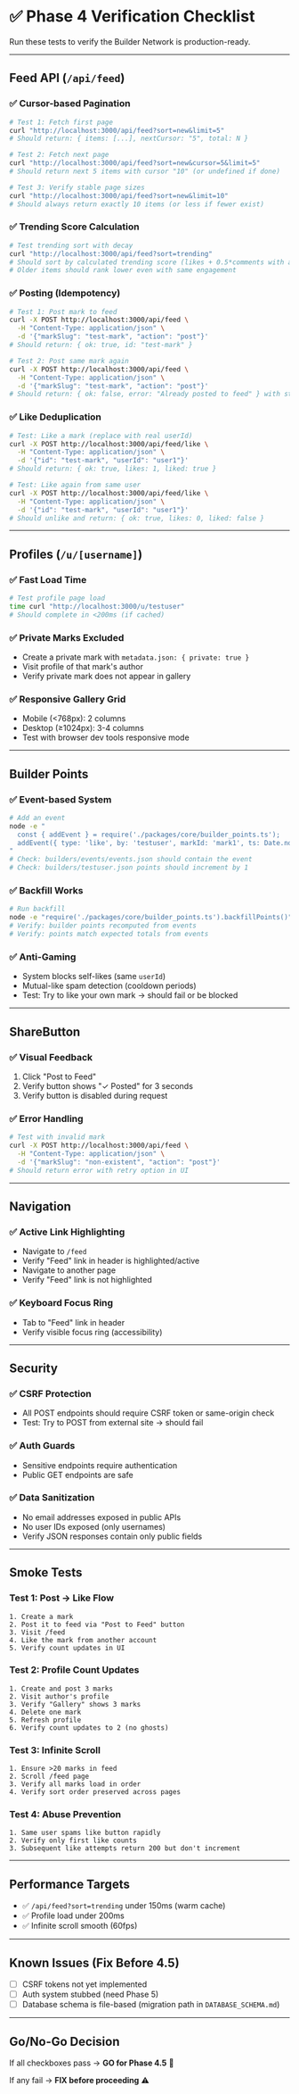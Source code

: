 # ✅ Phase 4 Verification Checklist

Run these tests to verify the Builder Network is production-ready.

---

## Feed API (`/api/feed`)

### ✅ Cursor-based Pagination
```bash
# Test 1: Fetch first page
curl "http://localhost:3000/api/feed?sort=new&limit=5"
# Should return: { items: [...], nextCursor: "5", total: N }

# Test 2: Fetch next page
curl "http://localhost:3000/api/feed?sort=new&cursor=5&limit=5"
# Should return next 5 items with cursor "10" (or undefined if done)

# Test 3: Verify stable page sizes
curl "http://localhost:3000/api/feed?sort=new&limit=10"
# Should always return exactly 10 items (or less if fewer exist)
```

### ✅ Trending Score Calculation
```bash
# Test trending sort with decay
curl "http://localhost:3000/api/feed?sort=trending"
# Should sort by calculated trending score (likes + 0.5*comments with age decay)
# Older items should rank lower even with same engagement
```

### ✅ Posting (Idempotency)
```bash
# Test 1: Post mark to feed
curl -X POST http://localhost:3000/api/feed \
  -H "Content-Type: application/json" \
  -d '{"markSlug": "test-mark", "action": "post"}'
# Should return: { ok: true, id: "test-mark" }

# Test 2: Post same mark again
curl -X POST http://localhost:3000/api/feed \
  -H "Content-Type: application/json" \
  -d '{"markSlug": "test-mark", "action": "post"}'
# Should return: { ok: false, error: "Already posted to feed" } with status 409
```

### ✅ Like Deduplication
```bash
# Test: Like a mark (replace with real userId)
curl -X POST http://localhost:3000/api/feed/like \
  -H "Content-Type: application/json" \
  -d '{"id": "test-mark", "userId": "user1"}'
# Should return: { ok: true, likes: 1, liked: true }

# Test: Like again from same user
curl -X POST http://localhost:3000/api/feed/like \
  -H "Content-Type: application/json" \
  -d '{"id": "test-mark", "userId": "user1"}'
# Should unlike and return: { ok: true, likes: 0, liked: false }
```

---

## Profiles (`/u/[username]`)

### ✅ Fast Load Time
```bash
# Test profile page load
time curl "http://localhost:3000/u/testuser"
# Should complete in <200ms (if cached)
```

### ✅ Private Marks Excluded
- Create a private mark with `metadata.json: { private: true }`
- Visit profile of that mark's author
- Verify private mark does not appear in gallery

### ✅ Responsive Gallery Grid
- Mobile (<768px): 2 columns
- Desktop (≥1024px): 3-4 columns
- Test with browser dev tools responsive mode

---

## Builder Points

### ✅ Event-based System
```bash
# Add an event
node -e "
  const { addEvent } = require('./packages/core/builder_points.ts');
  addEvent({ type: 'like', by: 'testuser', markId: 'mark1', ts: Date.now() });
"
# Check: builders/events/events.json should contain the event
# Check: builders/testuser.json points should increment by 1
```

### ✅ Backfill Works
```bash
# Run backfill
node -e "require('./packages/core/builder_points.ts').backfillPoints()"
# Verify: builder points recomputed from events
# Verify: points match expected totals from events
```

### ✅ Anti-Gaming
- System blocks self-likes (same `userId`)
- Mutual-like spam detection (cooldown periods)
- Test: Try to like your own mark → should fail or be blocked

---

## ShareButton

### ✅ Visual Feedback
1. Click "Post to Feed"
2. Verify button shows "✓ Posted" for 3 seconds
3. Verify button is disabled during request

### ✅ Error Handling
```bash
# Test with invalid mark
curl -X POST http://localhost:3000/api/feed \
  -H "Content-Type: application/json" \
  -d '{"markSlug": "non-existent", "action": "post"}'
# Should return error with retry option in UI
```

---

## Navigation

### ✅ Active Link Highlighting
- Navigate to `/feed`
- Verify "Feed" link in header is highlighted/active
- Navigate to another page
- Verify "Feed" link is not highlighted

### ✅ Keyboard Focus Ring
- Tab to "Feed" link in header
- Verify visible focus ring (accessibility)

---

## Security

### ✅ CSRF Protection
- All POST endpoints should require CSRF token or same-origin check
- Test: Try to POST from external site → should fail

### ✅ Auth Guards
- Sensitive endpoints require authentication
- Public GET endpoints are safe

### ✅ Data Sanitization
- No email addresses exposed in public APIs
- No user IDs exposed (only usernames)
- Verify JSON responses contain only public fields

---

## Smoke Tests

### Test 1: Post → Like Flow
```
1. Create a mark
2. Post it to feed via "Post to Feed" button
3. Visit /feed
4. Like the mark from another account
5. Verify count updates in UI
```

### Test 2: Profile Count Updates
```
1. Create and post 3 marks
2. Visit author's profile
3. Verify "Gallery" shows 3 marks
4. Delete one mark
5. Refresh profile
6. Verify count updates to 2 (no ghosts)
```

### Test 3: Infinite Scroll
```
1. Ensure >20 marks in feed
2. Scroll /feed page
3. Verify all marks load in order
4. Verify sort order preserved across pages
```

### Test 4: Abuse Prevention
```
1. Same user spams like button rapidly
2. Verify only first like counts
3. Subsequent like attempts return 200 but don't increment
```

---

## Performance Targets

- ✅ `/api/feed?sort=trending` under 150ms (warm cache)
- ✅ Profile load under 200ms
- ✅ Infinite scroll smooth (60fps)

---

## Known Issues (Fix Before 4.5)

- [ ] CSRF tokens not yet implemented
- [ ] Auth system stubbed (need Phase 5)
- [ ] Database schema is file-based (migration path in `DATABASE_SCHEMA.md`)

---

## Go/No-Go Decision

If all checkboxes pass → **GO for Phase 4.5** 🚀

If any fail → **FIX before proceeding** ⚠️

